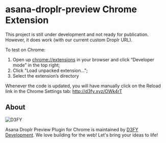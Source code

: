 # asana-droplr-preview Chrome Extension
This project is still under development and not ready for publication. However, it does work (with our current custom Droplr URL).

To test on Chrome:

1. Open up [chrome://extensions](chrome://extensions) in your browser and click “Developer mode” in the top right;
2. Click "Load unpacked extension…";
3. Select the extension’s directory

Whenever the code is updated, you will have manually click on the Reload link in the Chrome Settings tab:
http://d3fy.xyz/OWk4rT

## About

![D3FY](http://www.d3fy.com/presskit/Black-Logo-300.png)

Asana Droplr Preview Plugin for Chrome is maintained by [D3FY Development](https://www.d3fy.com?utm_source=github).
We love building for the web! Let's bring your ideas to life!
